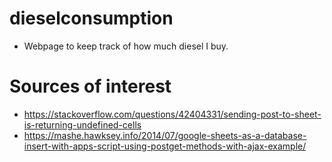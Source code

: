 # dieselconsumption
* Webpage to keep track of how much diesel I buy.

# Sources of interest
* https://stackoverflow.com/questions/42404331/sending-post-to-sheet-is-returning-undefined-cells
* https://mashe.hawksey.info/2014/07/google-sheets-as-a-database-insert-with-apps-script-using-postget-methods-with-ajax-example/
